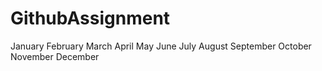 # GithubAssignment
January
February
March
April
May
June
July
August
September
October
November
December
